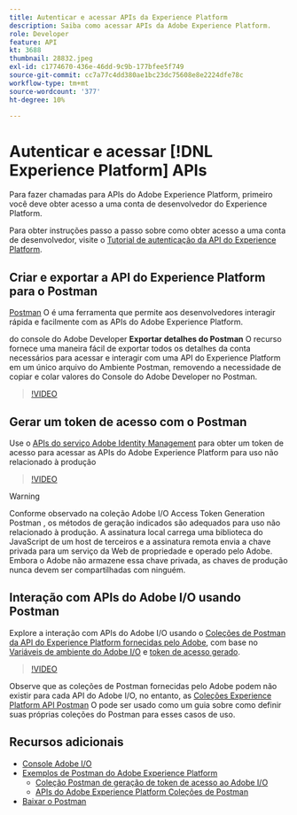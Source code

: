 ```yaml
---
title: Autenticar e acessar APIs da Experience Platform
description: Saiba como acessar APIs da Adobe Experience Platform.
role: Developer
feature: API
kt: 3688
thumbnail: 28832.jpeg
exl-id: c1774670-436e-46dd-9c9b-177bfee5f749
source-git-commit: cc7a77c4dd380ae1bc23dc75608e8e2224dfe78c
workflow-type: tm+mt
source-wordcount: '377'
ht-degree: 10%

---
```


# Autenticar e acessar [!DNL Experience Platform] APIs

Para fazer chamadas para APIs do Adobe Experience Platform, primeiro você deve obter acesso a uma conta de desenvolvedor do Experience Platform.

Para obter instruções passo a passo sobre como obter acesso a uma conta de desenvolvedor, visite o [Tutorial de autenticação da API do Experience Platform](https://www.adobe.com/go/platform-api-authentication-en).

## Criar e exportar a API do Experience Platform para o Postman

[Postman](https://www.getpostman.com/) O é uma ferramenta que permite aos desenvolvedores interagir rápida e facilmente com as APIs do Adobe Experience Platform.

do console do Adobe Developer **Exportar detalhes do Postman** O recurso fornece uma maneira fácil de exportar todos os detalhes da conta necessários para acessar e interagir com uma API do Experience Platform em um único arquivo do Ambiente Postman, removendo a necessidade de copiar e colar valores do Console do Adobe Developer no Postman.

>[!VIDEO](https://video.tv.adobe.com/v/28832/?quality=12&learn=on)

## Gerar um token de acesso com o Postman

Use o [APIs do serviço Adobe Identity Management](https://github.com/adobe/experience-platform-postman-samples/tree/master/apis/ims) para obter um token de acesso para acessar as APIs do Adobe Experience Platform para uso não relacionado à produção

>[!VIDEO](https://video.tv.adobe.com/v/29698/?quality=12&learn=on)

>[!WARNING]
>
> Conforme observado na coleção Adobe I/O Access Token Generation Postman , os métodos de geração indicados são adequados para uso não relacionado à produção. A assinatura local carrega uma biblioteca do JavaScript de um host de terceiros e a assinatura remota envia a chave privada para um serviço da Web de propriedade e operado pelo Adobe. Embora o Adobe não armazene essa chave privada, as chaves de produção nunca devem ser compartilhadas com ninguém.

## Interação com APIs do Adobe I/O usando Postman

Explore a interação com APIs do Adobe I/O usando o [Coleções de Postman da API do Experience Platform fornecidas pelo Adobe](https://github.com/adobe/experience-platform-postman-samples/tree/master/apis/experience-platform), com base no [Variáveis de ambiente do Adobe I/O](#export-adobe-io-integration-details-to-postman) e [token de acesso gerado](#generate-an-access-token-with-postman).

>[!VIDEO](https://video.tv.adobe.com/v/29704/?quality=12&learn=on)

Observe que as coleções de Postman fornecidas pelo Adobe podem não existir para cada API do Adobe I/O, no entanto, as [Coleções Experience Platform API Postman](https://github.com/adobe/experience-platform-postman-samples/tree/master/apis/experience-platform) O pode ser usado como um guia sobre como definir suas próprias coleções do Postman para esses casos de uso.

## Recursos adicionais

* [Console Adobe I/O](https://console.adobe.io)
* [Exemplos de Postman do Adobe Experience Platform](https://github.com/adobe/experience-platform-postman-samples)
   * [Coleção Postman de geração de token de acesso ao Adobe I/O](https://github.com/adobe/experience-platform-postman-samples/tree/master/apis/ims)
   * [APIs do Adobe Experience Platform Coleções de Postman](https://github.com/adobe/experience-platform-postman-samples/tree/master/apis/experience-platform)
* [Baixar o Postman](https://www.getpostman.com/)
